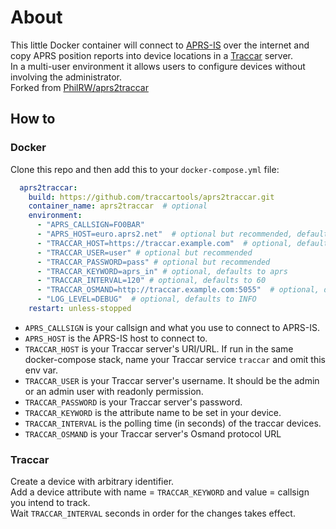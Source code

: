 # About

This little Docker container will connect to [APRS-IS](http://aprs-is.net/) over the internet and copy APRS position reports into device locations in a [Traccar](https://www.traccar.org/) server.  
In a multi-user environment it allows users to configure devices without involving the administrator.  
Forked from [PhilRW/aprs2traccar](https://github.com/PhilRW/aprs2traccar)
## How to

### Docker

Clone this repo and then add this to your `docker-compose.yml` file:

```yaml
  aprs2traccar:
    build: https://github.com/traccartools/aprs2traccar.git
    container_name: aprs2traccar  # optional
    environment:
      - "APRS_CALLSIGN=FO0BAR"
      - "APRS_HOST=euro.aprs2.net"  # optional but recommended, defaults to rotate.aprs.net
      - "TRACCAR_HOST=https://traccar.example.com"  # optional, defaults to http://traccar:8082
      - "TRACCAR_USER=user" # optional but recommended
      - "TRACCAR_PASSWORD=pass" # optional but recommended
      - "TRACCAR_KEYWORD=aprs_in" # optional, defaults to aprs
      - "TRACCAR_INTERVAL=120" # optional, defaults to 60
      - "TRACCAR_OSMAND=http://traccar.example.com:5055"  # optional, defaults to http://[TRACCAR_HOST]:5055
      - "LOG_LEVEL=DEBUG"  # optional, defaults to INFO
    restart: unless-stopped
  ```
  
  * `APRS_CALLSIGN` is your callsign and what you use to connect to APRS-IS.
  * `APRS_HOST` is the APRS-IS host to connect to.
  * `TRACCAR_HOST` is your Traccar server's URI/URL. If run in the same docker-compose stack, name your Traccar service `traccar` and omit this env var.
  * `TRACCAR_USER` is your Traccar server's username. It should be the admin or an admin user with readonly permission.
  * `TRACCAR_PASSWORD` is your Traccar server's password.
  * `TRACCAR_KEYWORD` is the attribute name to be set in your device.
  * `TRACCAR_INTERVAL` is the polling time (in seconds) of the traccar devices.
  * `TRACCAR_OSMAND` is your Traccar server's Osmand protocol URL


### Traccar

Create a device with arbitrary identifier.  
Add a device attribute with name = `TRACCAR_KEYWORD` and value = callsign you intend to track.  
Wait `TRACCAR_INTERVAL` seconds in order for the changes takes effect.  

